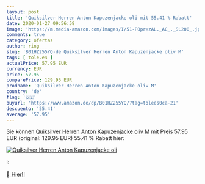 ```yaml
---
layout: post
title: 'Quiksilver Herren Anton Kapuzenjacke oli mit 55.41 % Rabatt'
date: 2020-01-27 09:56:58
image: 'https://m.media-amazon.com/images/I/51-P0pr+zAL._AC_._SL200_.jpg'
comments: true
category: ofertas
author: ring
slug: 'B01HZ255YQ-de Quiksilver Herren Anton Kapuzenjacke oliv M'
tags: [ tole.es ]
actualPrice: 57.95 EUR
currency: EUR
price: 57.95
comparePrice: 129.95 EUR
prodname: 'Quiksilver Herren Anton Kapuzenjacke oliv M'
country: 'de'
flag: '🇩🇪'
buyurl: 'https://www.amazon.de/dp/B01HZ255YQ/?tag=tolees0ca-21'
descuento: '55.41'
average: '57.95'
---
```


Sie können [Quiksilver Herren Anton Kapuzenjacke oliv M](https://www.amazon.de/dp/B01HZ255YQ/?tag=tolees0ca-21) mit Preis 57.95 EUR (original: 129.95 EUR) 55.41 % Rabatt hier:

[![Quiksilver Herren Anton Kapuzenjacke oli](https://m.media-amazon.com/images/I/51-P0pr+zAL._AC_._SL200_.jpg)](https://www.amazon.de/dp/B01HZ255YQ/?tag=tolees0ca-21)

ℹ️:


[🛒 Hier!!](https://www.amazon.de/dp/B01HZ255YQ/?tag=tolees0ca-21)
